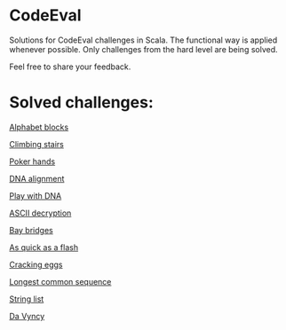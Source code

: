# CodeEval
Solutions for CodeEval challenges in Scala. The functional way is applied whenever possible. Only challenges from the hard level are being solved.

Feel free to share your feedback.

# Solved challenges:
<p><a href="https://www.codeeval.com/open_challenges/201/">Alphabet blocks</a></p>
<p><a href="https://www.codeeval.com/open_challenges/64/">Climbing stairs</a></p>
<p><a href="https://www.codeeval.com/open_challenges/86/">Poker hands</a></p>
<p><a href="https://www.codeeval.com/open_challenges/171/">DNA alignment</a></p>
<p><a href="https://www.codeeval.com/open_challenges/126/">Play with DNA</a></p>
<p><a href="https://www.codeeval.com/open_challenges/155/">ASCII decryption</a></p>
<p><a href="https://www.codeeval.com/open_challenges/109/">Bay bridges</a></p>
<p><a href="https://www.codeeval.com/open_challenges/239/">As quick as a flash</a></p>
<p><a href="https://www.codeeval.com/open_challenges/151/">Cracking eggs</a></p>
<p><a href="https://www.codeeval.com/open_challenges/6/">Longest common sequence</a></p>
<p><a href="https://www.codeeval.com/open_challenges/38/">String list</a></p>
<p><a href="https://www.codeeval.com/open_challenges/77/">Da Vyncy</a></p>